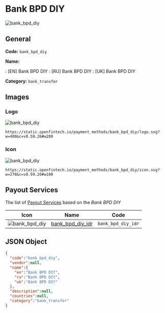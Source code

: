 
# Bank BPD DIY 
![bank_bpd_diy](https://static.openfintech.io/payment_methods/bank_bpd_diy/logo.svg?w=400&c=v0.59.26#w200)  

## General 
**Code:** `bank_bpd_diy` 
 
**Name:** 
 
:	[EN] Bank BPD DIY 
:	[RU] Bank BPD DIY 
:	[UK] Bank BPD DIY 
 
**Category:** `bank_transfer` 
 

## Images 

### Logo 
![bank_bpd_diy](https://static.openfintech.io/payment_methods/bank_bpd_diy/logo.svg?w=400&c=v0.59.26#w200)  

```
https://static.openfintech.io/payment_methods/bank_bpd_diy/logo.svg?w=400&c=v0.59.26#w200
```  

### Icon 
![bank_bpd_diy](https://static.openfintech.io/payment_methods/bank_bpd_diy/icon.svg?w=278&c=v0.59.26#w100)  

```
https://static.openfintech.io/payment_methods/bank_bpd_diy/icon.svg?w=278&c=v0.59.26#w100
```  

## Payout Services 
 
The list of [Payout Services](/payout-services/) based on the _Bank BPD DIY_ 

|Icon|Name|Code| 
|:---:|:---:|:---:| 
|![bank_bpd_diy](https://static.openfintech.io/payout_methods/bank_bpd_diy/icon.svg?w=278&c=v0.59.26#w40) |[bank_bpd_diy_idr](/payout-services/bank_bpd_diy_idr/)|`bank_bpd_diy_idr`| 
 

## JSON Object 

```json
{
  "code":"bank_bpd_diy",
  "vendor":null,
  "name":{
    "en":"Bank BPD DIY",
    "ru":"Bank BPD DIY",
    "uk":"Bank BPD DIY"
  },
  "description":null,
  "countries":null,
  "category":"bank_transfer"
}
```  
